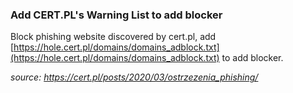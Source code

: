 ### Add CERT.PL's Warning List to add blocker

Block phishing website discovered by cert.pl, add [https://hole.cert.pl/domains/domains_adblock.txt](https://hole.cert.pl/domains/domains_adblock.txt) to add blocker.

_source: https://cert.pl/posts/2020/03/ostrzezenia_phishing/_
